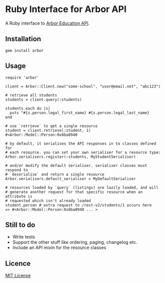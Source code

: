 # Ruby Interface for Arbor API

A Ruby interface to [Arbor Education API](http://www.arbor-education.com/developers.html).

## Installation

    gem install arbor

## Usage

    require 'arbor'

    client = Arbor::Client.new("some-school", "user@email.net", "abc123")

    # retrieve all students
    students = client.query(:students)

    students.each do |s|
      puts "#{s.person.legal_first_name} #{s.person.legal_last_name}
    end

    # use `retrieve` to get a single resource
    student = client.retrieve(:student, 1)
    #<Arbor::Model::Person:0x8ba8940

    # by default, it serialises the API responses in to classes defined for
    # each resource. you can set your own serialiser for a resource type:
    Arbor.serialisers.register(:students, MyStudentSerialiser)

    # and/or modify the default serialiser. serialiser classes must respond to
    # `deserialise` and return a single resource
    Arbor.serialisers.default_serialiser = MyDefaultSerialiser

    # resources loaded by `query` (listings) are lazily loaded, and will
    # generate another request for that specific resource when an attribute is
    # requested which isn't already loaded
    student.person # extra request to /rest-v2/students/1 occurs here
    => #<Arbor::Model::Person:0x8ba8940 ... >

## Still to do

- Write tests
- Support the other stuff like ordering, paging, changelog etc.
- Include an API mixin for the resource classes

## Licence

[MIT License](http://opensource.org/licenses/MIT)
